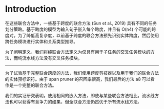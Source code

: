 # Introduction

在这些联合方法中，一些基于跨度的联合方法 (Sun et al., 2019) 具有不同的任务划分策略。基于跨度的模型为输入句子嵌入每个跨度，并且有 O(n4) 个可能的跨度对。为了降低高复杂度，以前基于跨度的联合方法预先识别实体跨度，然后使用跨任务模块进行实体和关系类型推导。

为了阐明定义，我们将纯联合方法定义为仅具有用于子任务的交叉任务模块的方法，而纯流水线方法没有交叉任务模块。

---

为了试验基于完整联合跨度的方法，我们使用跨度剪枝器以及用于我们的联合方法的实体预标识符。由于 span pruner 的召回率很高，我们最后的方法 a8 可以看作是一个完整的联合方法。

我们的实证研究表明，使用相同的嵌入方法，即使与某些联合方法相比，流水线方法也可以获得有竞争力的结果，但全联合方法仍然优于所有流水线方法。





